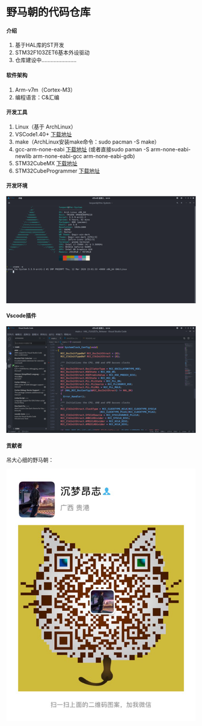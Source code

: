 # 野马朝的代码仓库

#### 介绍
1.  基于HAL库的ST开发 
2.  STM32F103ZET6基本外设驱动 
3.  仓库建设中.......................

#### 软件架构
1.  Arm-v7m（Cortex-M3） 
2.	编程语言：C&汇编

#### 开发工具

1.  Linux（基于 ArchLinux） 
2.  VSCode1.40+ [下载地址](https://code.visualstudio.com/Download) 
3.  make（ArchLinux安装make命令：sudo pacman -S make） 
4.  gcc-arm-none-eabi [下载地址](https://developer.arm.com/tools-and-software/open-source-software/developer-tools/gnu-toolchain/gnu-rm/downloads) (或者直接sudo paman -S arm-none-eabi-newlib arm-none-eabi-gcc arm-none-eabi-gdb)
5.  STM32CubeMX [下载地址](https://my.st.com/content/my_st_com/en/products/development-tools/software-development-tools/stm32-software-development-tools/stm32-configurators-and-code-generators/stm32cubemx.html)
6.  STM32CubeProgrammer [下载地址](https://my.st.com/content/my_st_com/en/products/development-tools/software-development-tools/stm32-software-development-tools/stm32-programmers/stm32cubeprog.html)

#### 开发环境

![](./Doc/Linux.png)

#### Vscode插件

![](./Doc/IDE.png)

#### 贡献者

吊大心细的野马朝： 

![](./Doc/VX.JPG)